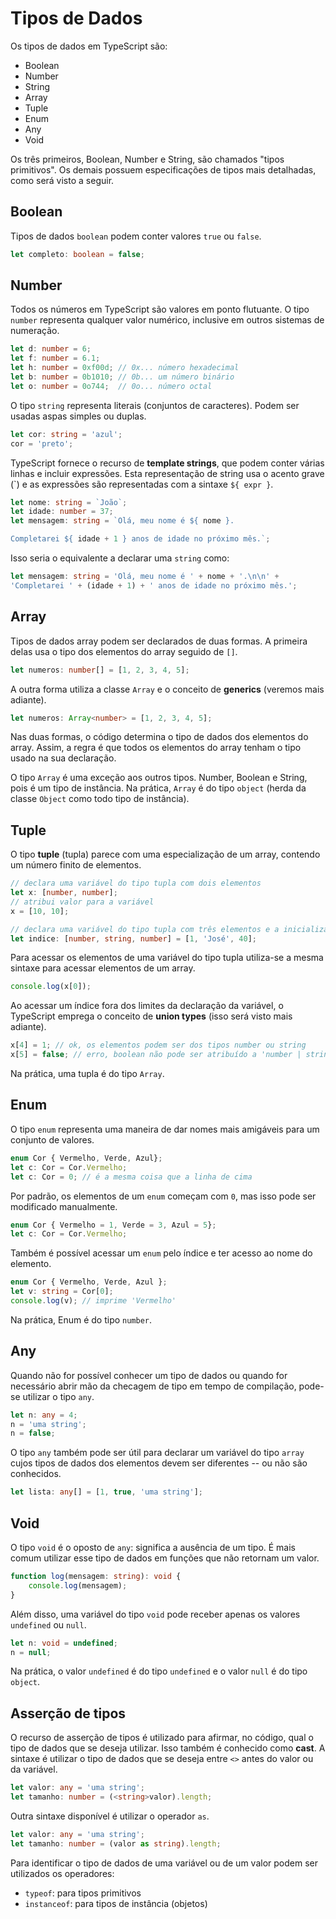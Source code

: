 # Tipos de Dados

Os tipos de dados em TypeScript são:
* Boolean
* Number
* String
* Array
* Tuple
* Enum
* Any
* Void

Os três primeiros, Boolean, Number e String, são chamados "tipos primitivos". Os demais possuem especificações de tipos mais detalhadas, como será visto a seguir.

## Boolean

Tipos de dados `boolean` podem conter valores `true` ou `false`.

```typescript
let completo: boolean = false;
```

## Number

Todos os números em TypeScript são valores em ponto flutuante. O tipo `number` representa qualquer valor numérico, inclusive em outros sistemas de numeração.

```typescript
let d: number = 6;
let f: number = 6.1;
let h: number = 0xf00d; // 0x... número hexadecimal
let b: number = 0b1010; // 0b... um número binário
let o: number = 0o744;  // 0o... número octal
```

O tipo `string` representa literais (conjuntos de caracteres). Podem ser usadas aspas simples ou duplas.

```typescript
let cor: string = 'azul';
cor = 'preto';
```

TypeScript fornece o recurso de **template strings**, que podem conter várias linhas e incluir expressões. Esta representação de string usa o acento grave (\`) e as expressões são representadas com a sintaxe `${ expr }`.

```typescript
let nome: string = `João`;
let idade: number = 37;
let mensagem: string = `Olá, meu nome é ${ nome }.

Completarei ${ idade + 1 } anos de idade no próximo mês.`;
```

Isso seria o equivalente a declarar uma `string` como:

```typescript
let mensagem: string = 'Olá, meu nome é ' + nome + '.\n\n' + 
'Completarei ' + (idade + 1) + ' anos de idade no próximo mês.';
```

## Array

Tipos de dados array podem ser declarados de duas formas. A primeira delas usa o tipo dos elementos do array seguido de `[]`. 

```typescript
let numeros: number[] = [1, 2, 3, 4, 5];
```

A outra forma utiliza a classe `Array` e o conceito de **generics** (veremos mais adiante).

```typescript
let numeros: Array<number> = [1, 2, 3, 4, 5];
```

Nas duas formas, o código determina o tipo de dados dos elementos do array. Assim, a regra é que todos os elementos do array tenham o tipo usado na sua declaração. 

O tipo `Array` é uma exceção aos outros tipos. Number, Boolean e String, pois é um tipo de instância. Na prática, `Array` é do tipo `object` (herda da classe `Object` como todo tipo de instância).

## Tuple

O tipo **tuple** (tupla) parece com uma especialização de um array, contendo um número finito de elementos. 

```typescript
// declara uma variável do tipo tupla com dois elementos
let x: [number, number];
// atribui valor para a variável
x = [10, 10];

// declara uma variável do tipo tupla com três elementos e a inicializa
let indice: [number, string, number] = [1, 'José', 40];
```

Para acessar os elementos de uma variável do tipo tupla utiliza-se a mesma sintaxe para acessar elementos de um array.

```typescript
console.log(x[0]);
```

Ao acessar um índice fora dos limites da declaração da variável, o TypeScript emprega o conceito de **union types** (isso será visto mais adiante).

```typescript
x[4] = 1; // ok, os elementos podem ser dos tipos number ou string
x[5] = false; // erro, boolean não pode ser atribuído a 'number | string'
```

Na prática, uma tupla é do tipo `Array`.

## Enum

O tipo `enum` representa uma maneira de dar nomes mais amigáveis para um conjunto de valores.

```typescript
enum Cor { Vermelho, Verde, Azul};
let c: Cor = Cor.Vermelho;
let c: Cor = 0; // é a mesma coisa que a linha de cima
```

Por padrão, os elementos de um `enum` começam com `0`, mas isso pode ser modificado manualmente.

```typescript
enum Cor { Vermelho = 1, Verde = 3, Azul = 5};
let c: Cor = Cor.Vermelho;
```

Também é possível acessar um `enum` pelo índice e ter acesso ao nome do elemento.

```typescript
enum Cor { Vermelho, Verde, Azul };
let v: string = Cor[0];
console.log(v); // imprime 'Vermelho'
```

Na prática, Enum é do tipo `number`.

## Any

Quando não for possível conhecer um tipo de dados ou quando for necessário abrir mão da checagem de tipo em tempo de compilação, pode-se utilizar o tipo `any`.

```typescript
let n: any = 4;
n = 'uma string';
n = false;
```

O tipo `any` também pode ser útil para declarar um variável do tipo `array` cujos tipos de dados dos elementos devem ser diferentes -- ou não são conhecidos.

```typescript
let lista: any[] = [1, true, 'uma string'];
```

## Void

O tipo `void` é o oposto de `any`: significa a ausência de um tipo. É mais comum utilizar esse tipo de dados em funções que não retornam um valor.

```typescript
function log(mensagem: string): void {
    console.log(mensagem);
}
```

Além disso, uma variável do tipo `void` pode receber apenas os valores `undefined` ou `null`.

```typescript
let n: void = undefined;
n = null;
```

Na prática, o valor `undefined` é do tipo `undefined` e o valor `null` é do tipo `object`.

## Asserção de tipos

O recurso de asserção de tipos é utilizado para afirmar, no código, qual o tipo de dados que se deseja utilizar. Isso também é conhecido como **cast**. A sintaxe é utilizar o tipo de dados que se deseja entre `<>` antes do valor ou da variável.

```typescript
let valor: any = 'uma string';
let tamanho: number = (<string>valor).length;
```

Outra sintaxe disponível é utilizar o operador `as`.

```typescript
let valor: any = 'uma string';
let tamanho: number = (valor as string).length;
```

Para identificar o tipo de dados de uma variável ou de um valor podem ser utilizados os operadores:
* `typeof`: para tipos primitivos
* `instanceof`: para tipos de instância (objetos)